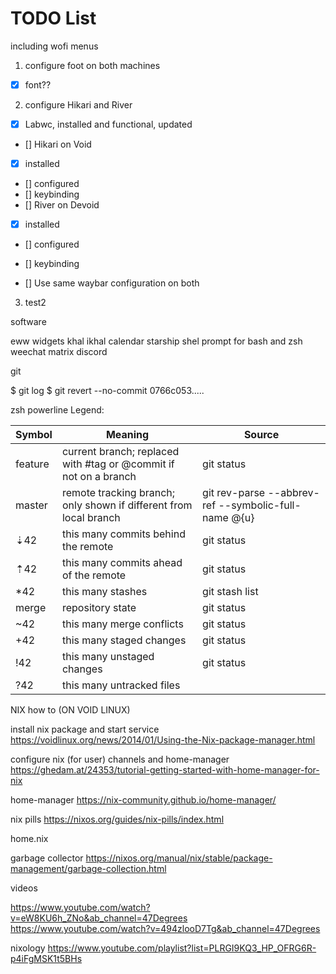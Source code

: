 # TODO List

including wofi menus

1. configure foot on both machines
  - [x] font??
2. configure Hikari and River
  - [x] Labwc, installed and functional, updated
  - [] Hikari on Void
  - [x] installed
  - [] configured
  - [] keybinding
  - [] River on Devoid
  - [x] installed
  - [] configured
  - [] keybinding
   
  - [] Use same waybar configuration on both

3. test2


software

eww widgets
khal ikhal calendar
starship shel prompt for bash and zsh
weechat matrix
discord

git

$ git log
$ git revert --no-commit 0766c053.....


zsh powerline
Legend:

| Symbol  | Meaning                                                           | Source                                               |
| --------| ------------------------------------------------------------------| ---------------------------------------------------- |
| feature | current branch; replaced with #tag or @commit if not on a branch  | git status                                           |
| master  | remote tracking branch; only shown if different from local branch | git rev-parse --abbrev-ref --symbolic-full-name @{u} |
| ⇣42     | this many commits behind the remote                               | git status                                           |
| ⇡42     | this many commits ahead of the remote                             | git status                                           |
| *42     | this many stashes                                                 | git stash list                                       |
| merge   | repository state                                                  | git status                                           |
| ~42     | this many merge conflicts                                         | git status                                           |
| +42     | this many staged changes                                          | git status                                           |
| !42     | this many unstaged changes                                        | git status                                           |
| ?42     | this many untracked files    



































NIX how to (ON VOID LINUX)

install nix package and start service
https://voidlinux.org/news/2014/01/Using-the-Nix-package-manager.html

configure nix (for user) channels and home-manager
https://ghedam.at/24353/tutorial-getting-started-with-home-manager-for-nix

home-manager
https://nix-community.github.io/home-manager/

nix pills
https://nixos.org/guides/nix-pills/index.html

home.nix

garbage collector
https://nixos.org/manual/nix/stable/package-management/garbage-collection.html

videos

https://www.youtube.com/watch?v=eW8KU6h_ZNo&ab_channel=47Degrees
https://www.youtube.com/watch?v=494zlooD7Tg&ab_channel=47Degrees

nixology
https://www.youtube.com/playlist?list=PLRGI9KQ3_HP_OFRG6R-p4iFgMSK1t5BHs
